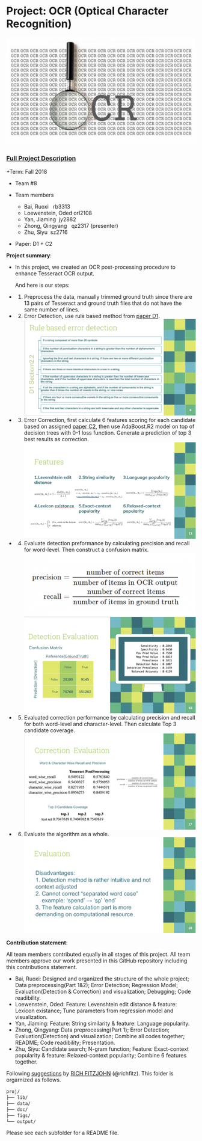 # Project: OCR (Optical Character Recognition) 

![image](figs/intro.png)

### [Full Project Description](doc/project4_desc.md)

+Term: Fall 2018

 + Team #8
 + Team members
	+ Bai, Ruoxi   rb3313
	+ Loewenstein, Oded orl2108
	+ Yan, Jiaming   jy2882
	+ Zhong, Qingyang   qz2317  (presenter)
	+ Zhu, Siyu   sz2716

+ Paper: D1 + C2

**Project summary**: 

+ In this project, we created an OCR post-processing procedure to enhance Tesseract OCR output. 
  
  And here is our steps:
  
 + 1. Preprocess the data, manually trimmed ground truth since there are 13 pairs of Tesseract and ground truth files that do not have the same number of lines. 
 
 + 2. Error Detection, use rule based method from [paper D1](doc/paper/D-1.pdf).
![image](figs/rules.png)

 + 3. Error Correction, first calculate 6 features scoring for each candidate based on assigned [paper C2](doc/paper/C-2.pdf), then use AdaBoost.R2 model on top of decision trees with 0-1 loss function. Generate a prediction of top 3 best results as correction.
![image](figs/features.png)
 + 4. Evaluate detection preformance by calculating precision and recall for word-level. Then construct a confusion matrix.
![image](figs/formula.png)
![image](figs/eva_de.png)
 + 5. Evaluated correction performance by calculating precision and recall for both word-level and character-level. Then calculate Top 3 candidate coverage.
![image](figs/eva_cor.png)
 + 6. Evaluate the algorithm as a whole.
![image](figs/evaluation.png)
	
**Contribution statement**: 

All team members contributed equally in all stages of this project. All team members approve our work presented in this GitHub repository including this contributions statement.

+ Bai, Ruoxi: Designed and organized the structure of the whole project; Data preprocessing(Part 1&2); Error Detection; Regression Model; Evaluation(Detection & Correction) and visualization; Debugging; Code readibility.
+ Loewenstein, Oded: Feature: Levenshtein edit distance & feature: Lexicon existance; Tune parameters from regression model and visualization.
+ Yan, Jiaming: Feature: String similarity & feature: Language popularity.
+ Zhong, Qingyang: Data preprocessing(Part 1); Error Detection; Evaluation(Detection) and visualization; Combine all codes together; README; Code readibility; Presentation.
+ Zhu, Siyu: Candidate search; N-gram function; Feature: Exact-context popularity & feature: Relaxed-context popularity; Combine 6 features together.

Following [suggestions](http://nicercode.github.io/blog/2013-04-05-projects/) by [RICH FITZJOHN](http://nicercode.github.io/about/#Team) (@richfitz). This folder is orgarnized as follows.

```
proj/
├── lib/
├── data/
├── doc/
├── figs/
└── output/
```

Please see each subfolder for a README file.
